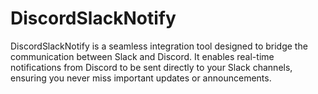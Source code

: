 # DiscordSlackNotify
DiscordSlackNotify  is a seamless integration tool designed to bridge the communication between Slack and Discord. It enables real-time notifications from Discord to be sent directly to your Slack channels, ensuring you never miss important updates or announcements.